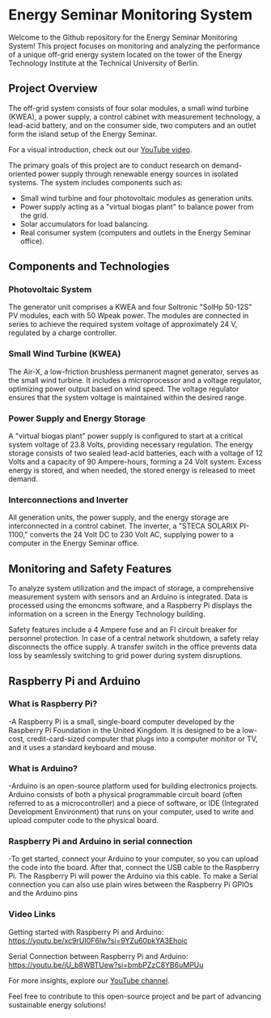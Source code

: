 # Energy Seminar Monitoring System

Welcome to the Github repository for the Energy Seminar Monitoring System! This project focuses on monitoring and analyzing the performance of a unique off-grid energy system located on the tower of the Energy Technology Institute at the Technical University of Berlin.

## Project Overview

The off-grid system consists of four solar modules, a small wind turbine (KWEA), a power supply, a control cabinet with measurement technology, a lead-acid battery, and on the consumer side, two computers and an outlet form the island setup of the Energy Seminar.

For a visual introduction, check out our [YouTube video](https://www.youtube.com/watch?v=x9bFlDJO12g).

The primary goals of this project are to conduct research on demand-oriented power supply through renewable energy sources in isolated systems. The system includes components such as:

- Small wind turbine and four photovoltaic modules as generation units.
- Power supply acting as a "virtual biogas plant" to balance power from the grid.
- Solar accumulators for load balancing.
- Real consumer system (computers and outlets in the Energy Seminar office).

## Components and Technologies

### Photovoltaic System

The generator unit comprises a KWEA and four Soltronic "SolHp 50-12S" PV modules, each with 50 Wpeak power. The modules are connected in series to achieve the required system voltage of approximately 24 V, regulated by a charge controller.

### Small Wind Turbine (KWEA)

The Air-X, a low-friction brushless permanent magnet generator, serves as the small wind turbine. It includes a microprocessor and a voltage regulator, optimizing power output based on wind speed. The voltage regulator ensures that the system voltage is maintained within the desired range.

### Power Supply and Energy Storage

A "virtual biogas plant" power supply is configured to start at a critical system voltage of 23.8 Volts, providing necessary regulation. The energy storage consists of two sealed lead-acid batteries, each with a voltage of 12 Volts and a capacity of 90 Ampere-hours, forming a 24 Volt system. Excess energy is stored, and when needed, the stored energy is released to meet demand.

### Interconnections and Inverter

All generation units, the power supply, and the energy storage are interconnected in a control cabinet. The inverter, a "STECA SOLARIX PI-1100," converts the 24 Volt DC to 230 Volt AC, supplying power to a computer in the Energy Seminar office.

## Monitoring and Safety Features

To analyze system utilization and the impact of storage, a comprehensive measurement system with sensors and an Arduino is integrated. Data is processed using the emoncms software, and a Raspberry Pi displays the information on a screen in the Energy Technology building.

Safety features include a 4 Ampere fuse and an FI circuit breaker for personnel protection. In case of a central network shutdown, a safety relay disconnects the office supply. A transfer switch in the office prevents data loss by seamlessly switching to grid power during system disruptions.

## Raspberry Pi and Arduino

### What is Raspberry Pi?

-A Raspberry Pi is a small, single-board computer developed by the Raspberry Pi Foundation in the United Kingdom. It is designed to be a low-cost, credit-card-sized computer that plugs into a computer monitor or TV, and it uses a standard keyboard and mouse. 

### What is Arduino?

-Arduino is an open-source platform used for building electronics projects. Arduino consists of both a physical programmable circuit board (often referred to as a microcontroller) and a piece of software, or IDE (Integrated Development Environment) that runs on your computer, used to write and upload computer code to the physical board.

### Raspberry Pi and Arduino in serial connection

-To get started, connect your Arduino to your computer, so you can upload the code into the board. After that, connect the USB cable to the Raspberry Pi. The Raspberry Pi will power the Arduino via this cable. To make a Serial connection you can also use plain wires between the Raspberry Pi GPIOs and the Arduino pins

### Video Links

Getting started with Raspberry Pi and Arduino: https://youtu.be/xc9rUI0F6Iw?si=9YZu60pkYA3Ehoic


Serial Connection between Raspberry Pi and Arduino: https://youtu.be/jU_b8WBTUew?si=bmbPZzC8YB6uMPUu




For more insights, explore our [YouTube channel](https://www.youtube.com/channel/your-channel).

Feel free to contribute to this open-source project and be part of advancing sustainable energy solutions!
